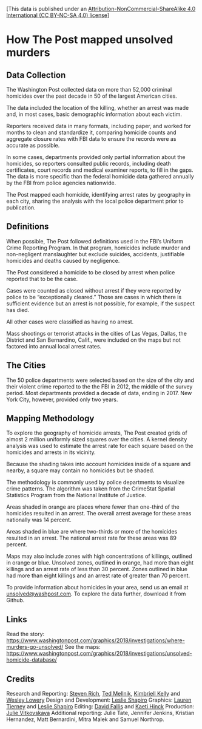 [This data is published under an [Attribution-NonCommercial-ShareAlike 4.0 International (CC BY-NC-SA 4.0) license](https://creativecommons.org/licenses/by-nc-sa/4.0/)]

# How The Post mapped unsolved murders

## Data Collection

The Washington Post collected data on more than 52,000 criminal homicides over the past decade in 50 of the largest American cities.

The data included the location of the killing, whether an arrest was made and, in most cases, basic demographic information about each victim.

Reporters received data in many formats, including paper, and worked for months to clean and standardize it, comparing homicide counts and aggregate closure rates with FBI data to ensure the records were as accurate as possible.

In some cases, departments provided only partial information about the homicides, so reporters consulted public records, including death certificates, court records and medical examiner reports, to fill in the gaps. The data is more specific than the federal homicide data gathered annually by the FBI from police agencies nationwide.

The Post mapped each homicide, identifying arrest rates by geography in each city, sharing the analysis with the local police department prior to publication.

## Definitions

When possible, The Post followed definitions used in the FBI’s Uniform Crime Reporting Program. In that program, homicides include murder and non-negligent manslaughter but exclude suicides, accidents, justifiable homicides and deaths caused by negligence.

The Post considered a homicide to be closed by arrest when police reported that to be the case.

Cases were counted as closed without arrest if they were reported by police to be “exceptionally cleared.” Those are cases in which there is sufficient evidence but an arrest is not possible, for example, if the suspect has died.

All other cases were classified as having no arrest.

Mass shootings or terrorist attacks in the cities of Las Vegas, Dallas, the District and San Bernardino, Calif., were included on the maps but not factored into annual local arrest rates.

## The Cities

The 50 police departments were selected based on the size of the city and their violent crime reported to the the FBI in 2012, the middle of the survey period. Most departments provided a decade of data, ending in 2017. New York City, however, provided only two years.

## Mapping Methodology

To explore the geography of homicide arrests, The Post created grids of almost 2 million uniformly sized squares over the cities. A kernel density analysis was used to estimate the arrest rate for each square based on the homicides and arrests in its vicinity.

Because the shading takes into account homicides inside of a square and nearby, a square may contain no homicides but be shaded.

The methodology is commonly used by police departments to visualize crime patterns. The algorithm was taken from the CrimeStat Spatial Statistics Program from the National Institute of Justice.

Areas shaded in orange are places where fewer than one-third of the homicides resulted in an arrest. The overall arrest average for these areas nationally was 14 percent.

Areas shaded in blue are where two-thirds or more of the homicides resulted in an arrest. The national arrest rate for these areas was 89 percent.

Maps may also include zones with high concentrations of killings, outlined in orange or blue. Unsolved zones, outlined in orange, had more than eight killings and an arrest rate of less than 30 percent. Zones outlined in blue had more than eight killings and an arrest rate of greater than 70 percent.

To provide information about homicides in your area, send us an email at unsolved@washpost.com. To explore the data further, download it from Github.

## Links

Read the story: https://www.washingtonpost.com/graphics/2018/investigations/where-murders-go-unsolved/
See the maps: https://www.washingtonpost.com/graphics/2018/investigations/unsolved-homicide-database/

## Credits

Research and Reporting: [Steven Rich](https://www.washingtonpost.com/people/steven-rich/), [Ted Mellnik](https://www.washingtonpost.com/people/ted-mellnik/), [Kimbriell Kelly](https://www.washingtonpost.com/people/kimbriell-kelly/) and [Wesley Lowery](https://www.washingtonpost.com/people/wesley-lowery/)
Design and Development: [Leslie Shapiro](https://www.washingtonpost.com/people/leslie-shapiro/)
Graphics: [Lauren Tierney](https://www.washingtonpost.com/people/lauren-tierney) and [Leslie Shapiro](https://www.washingtonpost.com/people/leslie-shapiro/)
Editing: [David Fallis](https://www.washingtonpost.com/people/david-s-fallis/) and [Kaeti Hinck](https://www.washingtonpost.com/people/kaeti-hinck/)
Production: [Julie Vitkovskaya](https://www.washingtonpost.com/people/julie-vitkovskaya/)
Additional reporting: Julie Tate, Jennifer Jenkins, Kristian Hernandez, Matt Bernardini, Mitra Malek and Samuel Northrop.
